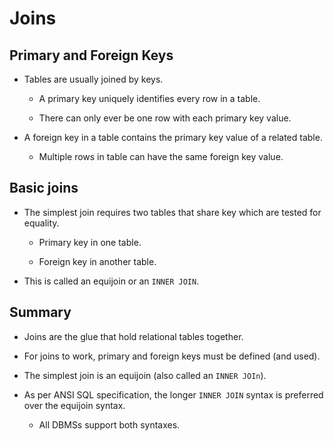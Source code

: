 # Joins

## Primary and Foreign Keys

- Tables are usually joined by keys.

  - A primary key uniquely identifies every row in a table.

  - There can only ever be one row with each primary key value.

- A foreign key in a table contains the primary key value of a related table.

  - Multiple rows in table can have the same foreign key value.

## Basic joins

- The simplest join requires two tables that share key which are tested for equality.

  - Primary key in one table.

  - Foreign key in another table.

- This is called an equijoin or an `INNER JOIN`.

## Summary

- Joins are the glue that hold relational tables together.

- For joins to work, primary and foreign keys must be defined (and used).

- The simplest join is an equijoin (also called an `INNER JOIn`).

- As per ANSI SQL specification, the longer `INNER JOIN` syntax is preferred over the equijoin syntax.

  - All DBMSs support both syntaxes.
